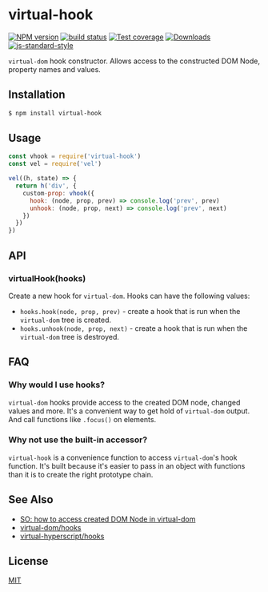 # virtual-hook
[![NPM version][npm-image]][npm-url]
[![build status][travis-image]][travis-url]
[![Test coverage][codecov-image]][codecov-url]
[![Downloads][downloads-image]][downloads-url]
[![js-standard-style][standard-image]][standard-url]

`virtual-dom` hook constructor. Allows access to the constructed DOM Node,
property names and values.

## Installation
```sh
$ npm install virtual-hook
```

## Usage
```js
const vhook = require('virtual-hook')
const vel = require('vel')

vel((h, state) => {
  return h('div', {
    custom-prop: vhook({
      hook: (node, prop, prev) => console.log('prev', prev)
      unhook: (node, prop, next) => console.log('prev', next)
    })
  })
})
```

## API
### virtualHook(hooks)
Create a new hook for `virtual-dom`. Hooks can have the following values:
- `hooks.hook(node, prop, prev)` - create a hook that is run when the
  `virtual-dom` tree is created.
- `hooks.unhook(node, prop, next)` - create a hook that is run when the
  `virtual-dom` tree is destroyed.

## FAQ
### Why would I use hooks?
`virtual-dom` hooks provide access to the created DOM node, changed values and
more. It's a convenient way to get hold of `virtual-dom` output. And call
functions like `.focus()` on elements.

### Why not use the built-in accessor?
`virtual-hook` is a convenience function to access `virtual-dom`'s hook
function. It's built because it's easier to pass in an object with functions
than it is to create the right prototype chain.

## See Also
- [SO: how to access created DOM Node in virtual-dom](http://stackoverflow.com/questions/30667351/virtual-dom-how-to-get-hold-of-real-dom-element-in-order-to-integrate-with-spi)
- [virtual-dom/hooks](https://github.com/Matt-Esch/virtual-dom/blob/master/docs/hooks.md)
- [virtual-hyperscript/hooks](https://github.com/Matt-Esch/virtual-dom/tree/master/virtual-hyperscript/hooks)

## License
[MIT](https://tldrlegal.com/license/mit-license)

[npm-image]: https://img.shields.io/npm/v/virtual-hook.svg?style=flat-square
[npm-url]: https://npmjs.org/package/virtual-hook
[travis-image]: https://img.shields.io/travis/yoshuawuyts/virtual-hook/master.svg?style=flat-square
[travis-url]: https://travis-ci.org/yoshuawuyts/virtual-hook
[codecov-image]: https://img.shields.io/codecov/c/github/yoshuawuyts/virtual-hook/master.svg?style=flat-square
[codecov-url]: https://codecov.io/github/yoshuawuyts/virtual-hook
[downloads-image]: http://img.shields.io/npm/dm/virtual-hook.svg?style=flat-square
[downloads-url]: https://npmjs.org/package/virtual-hook
[standard-image]: https://img.shields.io/badge/code%20style-standard-brightgreen.svg?style=flat-square
[standard-url]: https://github.com/feross/standard
